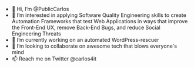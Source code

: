 - 👋 Hi, I’m @PublicCarlos
- 👀 I’m interested in applying Software Quality Engineering skills to create Automation Frameworks that test Web Applications in ways that improve the Front-End UX, remove Back-End Bugs, and reduce Social Engineering Threats
- 🌱 I’m currently working on an automated WordPress-rescuer
- 💞️ I’m looking to collaborate on awesome tech that blows everyone's mind
- 📫 Reach me on Twitter @carlos4it
